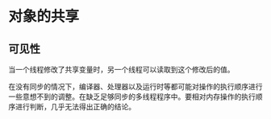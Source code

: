 # 对象的共享

## 可见性

当一个线程修改了共享变量时，另一个线程可以读取到这个修改后的值。

在没有同步的情况下，编译器、处理器以及运行时等都可能对操作的执行顺序进行一些意想不到的调整。在缺乏足够同步的多线程程序中。要相对内存操作的执行顺序进行判断，几乎无法得出正确的结论。